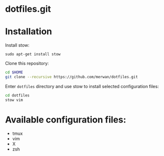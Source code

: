 dotfiles.git
============

# Installation

Install stow:
```
sudo apt-get install stow
```

Clone this repository:

```sh
cd $HOME
git clone --recursive https://github.com/merwan/dotfiles.git
```

Enter `dotfiles` directory and use stow to install selected configuration files:

```sh
cd dotfiles
stow vim
```

# Available configuration files:

* tmux
* vim
* X
* zsh
